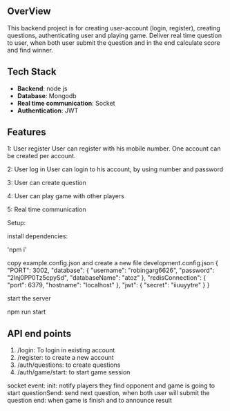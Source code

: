 ## OverView
This backend project is for creating user-account (login, register), creating questions, authenticating user and playing game.
Deliver real time question to user, when both user submit the question and in the end calculate score and find winner.

## Tech Stack
- **Backend**: node js
- **Database**: Mongodb
- **Real time communication**: Socket
- **Authentication**: JWT

## Features
1: User register
  User can register with his mobile number. One account can be created per account.

2: User log in
  User can login to his account, by using number and password

3: User can create question

4: User can play game with other players

5: Real time communication

Setup:

install dependencies:

'npm i'

copy example.config.json and create a new file development.config.json
{
    "PORT": 3002,
    "database": {
        "username": "robingarg6626",
        "password": "2lnj0PP0Tz5cpySd",
        "databaseName": "atoz"
    },
    "redisConnection": {
        "port": 6379,
        "hostname": "localhost"
    },
    "jwt": {
        "secret": "iiuuyytre"
    }
}

start the server

npm run start

## API end points

1. /login: To login in existing account
2. /register: to create a new account
3. /auth/questions: to create questions
4. /auth/game/start: to start game session

socket event:
init: notify players they find opponent and game is going to start
questionSend: send next question, when both user will submit the question
end: when game is finish and to announce result

